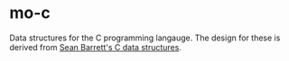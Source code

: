 # mo-c
Data structures for the C programming langauge. The design for these is derived from [Sean Barrett's C data structures](https://github.com/nothings/stb).
